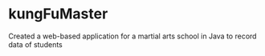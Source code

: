 # kungFuMaster
Created a web-based application for a martial arts school in Java to record data of students 

